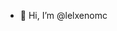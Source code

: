 - 👋 Hi, I’m @lelxenomc

<!---
lelxenomc/lelxenomc is a ✨ special ✨ repository because its `README.md` (this file) appears on your GitHub profile.
You can click the Preview link to take a look at your changes.
--->
